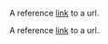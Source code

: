 A reference [link][ref1] to a url.

A reference [link][ref2] to a url.

[ref1]: url
[ref2]: url "title"
